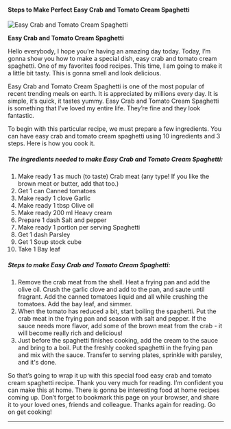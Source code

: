             

#### Steps to Make Perfect Easy Crab and Tomato Cream Spaghetti

![Easy Crab and Tomato Cream Spaghetti](https://img-global.cpcdn.com/recipes/5176503196188672/751x532cq70/easy-crab-and-tomato-cream-spaghetti-recipe-main-photo.jpg)

**Easy Crab and Tomato Cream Spaghetti**

Hello everybody, I hope you’re having an amazing day today. Today, I’m gonna show you how to make a special dish, easy crab and tomato cream spaghetti. One of my favorites food recipes. This time, I am going to make it a little bit tasty. This is gonna smell and look delicious.

Easy Crab and Tomato Cream Spaghetti is one of the most popular of recent trending meals on earth. It is appreciated by millions every day. It is simple, it’s quick, it tastes yummy. Easy Crab and Tomato Cream Spaghetti is something that I’ve loved my entire life. They’re fine and they look fantastic.

To begin with this particular recipe, we must prepare a few ingredients. You can have easy crab and tomato cream spaghetti using 10 ingredients and 3 steps. Here is how you cook it.

##### The ingredients needed to make Easy Crab and Tomato Cream Spaghetti:

1.  Make ready 1 as much (to taste) Crab meat (any type! If you like the brown meat or butter, add that too.)
2.  Get 1 can Canned tomatoes
3.  Make ready 1 clove Garlic
4.  Make ready 1 tbsp Olive oil
5.  Make ready 200 ml Heavy cream
6.  Prepare 1 dash Salt and pepper
7.  Make ready 1 portion per serving Spaghetti
8.  Get 1 dash Parsley
9.  Get 1 Soup stock cube
10.  Take 1 Bay leaf

##### Steps to make Easy Crab and Tomato Cream Spaghetti:

1.  Remove the crab meat from the shell. Heat a frying pan and add the olive oil. Crush the garlic clove and add to the pan, and saute until fragrant. Add the canned tomatoes liquid and all while crushing the tomatoes. Add the bay leaf, and simmer.
2.  When the tomato has reduced a bit, start boiling the spaghetti. Put the crab meat in the frying pan and season with salt and pepper. If the sauce needs more flavor, add some of the brown meat from the crab - it will become really rich and delicious!
3.  Just before the spaghetti finishes cooking, add the cream to the sauce and bring to a boil. Put the freshly cooked spaghetti in the frying pan and mix with the sauce. Transfer to serving plates, sprinkle with parsley, and it's done.

So that’s going to wrap it up with this special food easy crab and tomato cream spaghetti recipe. Thank you very much for reading. I’m confident you can make this at home. There is gonna be interesting food at home recipes coming up. Don’t forget to bookmark this page on your browser, and share it to your loved ones, friends and colleague. Thanks again for reading. Go on get cooking!

* * *